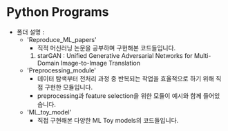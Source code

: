# Python Programs

- 폴더 설명 :
  - 'Reproduce_ML_papers'
      - 직적 머신러닝 논문을 공부하며 구현해본 코드들입니다.
      1. starGAN : Unified Generative Adversarial Networks for Multi-Domain Image-to-Image Translation
  - 'Preprocessing_module'
      - 데이터 탐색부터 전처리 과정 중 반복되는 작업을 효율적으로 하기 위해 직접 구현한 모듈입니다.
      - preprocessing과 feature selection을 위한 모듈이 예시와 함께 들어있습니다.
  - 'ML_toy_model' 
      - 직접 구현해본 다양한 ML Toy models의 코드들입니다.


